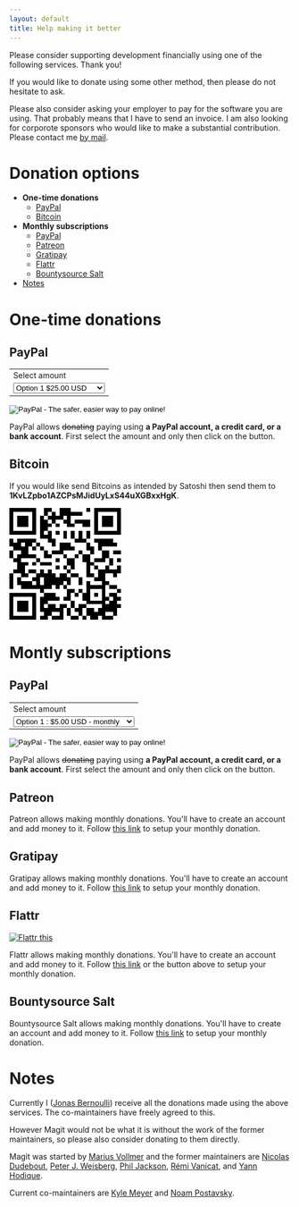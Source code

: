 ```yaml
---
layout: default
title: Help making it better
---
```


Please consider supporting development financially using one of the
following services. Thank you!

If you would like to donate using some other method, then please do
not hesitate to ask.

Please also consider asking your employer to pay for the software you
are using.  That probably means that I have to send an invoice.  I am
also looking for corporote sponsors who would like to make a
substantial contribution.  Please contact
me [by mail](mailto:jonas@bernoul.li).

# Donation options

* **One-time donations**
  * [PayPal](#paypal)
  * [Bitcoin](#bitcoin)
* **Monthly subscriptions**
  * [PayPal](#paypal-1)
  * [Patreon](#patreon)
  * [Gratipay](#gratipay)
  * [Flattr](#flattr)
  * [Bountysource Salt](#bountysource-salt)
* [Notes](#notes)

# One-time donations

## PayPal

<p>
  <form action="https://www.paypal.com/cgi-bin/webscr" method="post" target="_top">
    <input type="hidden" name="cmd" value="_s-xclick">
    <input type="hidden" name="hosted_button_id" value="E5VAL2TENJHXN">
    <table>
      <tr><td><input type="hidden" name="on0" value="Select amount">Select amount</td></tr><tr><td><select name="os0">
        <option value="Option 1">Option 1 $25.00 USD</option>
        <option value="Option 2">Option 2 $5.00 USD</option>
        <option value="Option 3">Option 3 $10.00 USD</option>
        <option value="Option 4">Option 4 $15.00 USD</option>
        <option value="Option 5">Option 5 $20.00 USD</option>
        <option value="Option 6">Option 6 $35.00 USD</option>
        <option value="Option 7">Option 7 $50.00 USD</option>
        <option value="Option 8">Option 8 $100.00 USD</option>
        <option value="Option 9">Option 9 $200.00 USD</option>
        <option value="Option 10">Option 10 $500.00 USD</option>
      </select> </td></tr>
    </table>
    <input type="hidden" name="currency_code" value="USD">
    <input type="image" src="https://www.paypalobjects.com/en_US/i/btn/btn_paynowCC_LG.gif" border="0" name="submit" alt="PayPal - The safer, easier way to pay online!">
    <img alt="" border="0" src="https://www.paypalobjects.com/en_US/i/scr/pixel.gif" width="1" height="1">
  </form>
</p>

PayPal allows <del>donating</del> paying using **a PayPal account, a
credit card, or a bank account**.  First select the amount and only
then click on the button.

## Bitcoin

If you would like send Bitcoins as intended by Satoshi then send them to
**1KvLZpbo1AZCPsMJidUyLxS44uXGBxxHgK**.

<img src="/assets/bitcoin.png">

# Montly subscriptions

## PayPal

<p>
  <form action="https://www.paypal.com/cgi-bin/webscr" method="post" target="_top">
    <input type="hidden" name="cmd" value="_s-xclick">
    <input type="hidden" name="hosted_button_id" value="DVMEM9DFA7UHS">
    <table>
      <tr><td><input type="hidden" name="on0" value="Select amount">Select amount</td></tr><tr><td><select name="os0">
        <option value="Option 1">Option 1 : $5.00 USD - monthly</option>
        <option value="Option 2">Option 2 : $2.00 USD - monthly</option>
        <option value="Option 3">Option 3 : $10.00 USD - monthly</option>
        <option value="Option 4">Option 4 : $20.00 USD - monthly</option>
        <option value="Option 5">Option 5 : $1.00 USD - weekly</option>
        <option value="Option 6">Option 6 : $2.00 USD - weekly</option>
        <option value="Option 7">Option 7 : $3.00 USD - weekly</option>
        <option value="Option 8">Option 8 : $4.00 USD - weekly</option>
        <option value="Option 9">Option 9 : $5.00 USD - weekly</option>
        <option value="Option 10">Option 10 : $10.00 USD - weekly</option>
      </select> </td></tr>
    </table>
    <input type="hidden" name="currency_code" value="USD">
    <input type="image" src="https://www.paypalobjects.com/en_US/i/btn/btn_subscribeCC_LG.gif" border="0" name="submit" alt="PayPal - The safer, easier way to pay online!">
    <img alt="" border="0" src="https://www.paypalobjects.com/en_US/i/scr/pixel.gif" width="1" height="1">
  </form>
</p>

PayPal allows <del>donating</del> paying using **a PayPal account, a
credit card, or a bank account**.  First select the amount and only
then click on the button.

## Patreon

Patreon allows making monthly donations.  You'll have to create an
account and add money to it.  Follow [this link][patreon] to setup
your monthly donation.

## Gratipay

Gratipay allows making monthly donations.  You'll have to create an
account and add money to it.  Follow [this link][gratipay] to setup
your monthly donation.

## Flattr

<a href="https://flattr.com/submit/auto?user_id=tarsius&url=http%3A%2F%2Fmagit.vc&title=Magit!%20A%20Git%20Porcelain%20inside%20Emacs&">
  <img src="//button.flattr.com/flattr-badge-large.png" alt="Flattr this" title="Flattr this" border="0">
</a>

Flattr allows making monthly donations.  You'll have to create an
account and add money to it.  Follow [this link][flattr] or the button
above to setup your monthly donation.

## Bountysource Salt

Bountysource Salt allows making monthly donations.  You'll have to
create an account and add money to it.
Follow [this link][bountysource-salt] to setup your monthly donation.

# Notes

Currently I ([Jonas Bernoulli][jonas]) receive all the donations made
using the above services.  The co-maintainers have freely agreed to
this.

However Magit would not be what it is without the work of the former
maintainers, so please also consider donating to them directly.

Magit was started by [Marius Vollmer][marius] and the former
maintainers are [Nicolas Dudebout][nicolas], [Peter J. Weisberg][peter],
[Phil Jackson][phil], [Rémi Vanicat][remi], and [Yann Hodique][yann].

Current co-maintainers are [Kyle Meyer][kyle] and [Noam Postavsky][noam].

[payoneer]:          https://load.payoneer.com
[patreon]:           https://www.patreon.com/tarsius
[gratipay]:          https://gratipay.com/magit
[flattr]:            https://flattr.com/thing/4143008
[bountysource]:      https://www.bountysource.com/teams/magit
[bountysource-salt]: https://salt.bountysource.com/teams/magit

[jonas]:   https://emacsair.me
[kyle]:    https://github.com/kyleam
[marius]:  https://github.com/mvollmer
[nicolas]: http://dudebout.com
[noam]:    https://github.com/npostavs
[peter]:   https://github.com/pjweisberg
[phil]:    https://github.com/philjackson
[remi]:    https://github.com/vanicat
[yann]:    http://www.hodique.info
